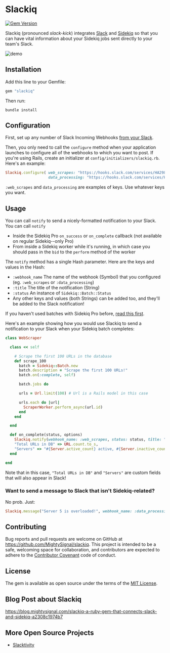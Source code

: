 # Slackiq
[![Gem Version](https://badge.fury.io/rb/HornsAndHooves-slackiq.svg)](https://badge.fury.io/rb/HornsAndHooves-slackiq)

Slackiq (pronounced *slack-kick*) integrates [Slack](https://slack.com/) and [Sidekiq](http://sidekiq.org) so that you can have vital information about your Sidekiq jobs sent directly to your team's Slack.

![demo](http://i.imgur.com/4NLq2rP.gif)

## Installation

Add this line to your Gemfile:

```ruby
gem "slackiq"
```

Then run:

```
bundle install
```

## Configuration

First, set up any number of Slack Incoming Webhooks [from your Slack](https://slack.com/services/new/incoming-webhook).

Then, you only need to call the `configure` method when your application launches to configure all of the webhooks to which you want to post. If you're using Rails, create an initializer at `config/initializers/slackiq.rb`. Here's an example:

```ruby
Slackiq.configure( web_scrapes: "https://hooks.slack.com/services/HA298HF2/ALSKF2451/lknsaHHA2323KKDKND",
                   data_processing: "https://hooks.slack.com/services/HA298HF2/ALSKF2451/H24dLKAHD22423")
```

`:web_scrapes` and `data_processing` are examples of keys. Use whatever keys you want.

## Usage

You can call `notify` to send a nicely-formatted notification to your Slack. You can call `notify`

* Inside the Sidekiq Pro `on_success` or `on_complete` callback (not available on regular Sidekiq--only Pro)
* From inside a Sidekiq worker while it's running, in which case you should pass in the `bid` to the `perform` method of the worker

The `notify` method has a single Hash parameter. Here are the keys and values in the Hash:
* `:webhook_name` The name of the webhook (Symbol) that you configured (eg. `:web_scrapes` or `:data_processing`)
* `:title` The title of the notification (String)
* `:status` An instance of `Sidekiq::Batch::Status`
* Any other keys and values (both Strings) can be added too, and they'll be added to the Slack notification!

If you haven't used batches with Sidekiq Pro before, [read this first](https://github.com/mperham/sidekiq/wiki/Batches).

Here's an example showing how you would use Slackiq to send a notification to your Slack when your Sidekiq batch completes:

```ruby
class WebScraper

  class << self

    # Scrape the first 100 URLs in the database
    def scrape_100
      batch = Sidekiq::Batch.new
      batch.description = "Scrape the first 100 URLs!"
      batch.on(:complete, self)

      batch.jobs do

      urls = Url.limit(100) # Url is a Rails model in this case

      urls.each do |url|
        ScraperWorker.perform_async(url.id)
      end
    end

  end

  def on_complete(status, options)
    Slackiq.notify(webhook_name: :web_scrapes, status: status, title: "Scrape Completed!",
    "Total URLs in DB" => URL.count.to_s,
    "Servers" => "#{Server.active_count} active, #{Server.inactive_count} inactive")
  end

end
```

Note that in this case, `"Total URLs in DB"` and `"Servers"` are custom fields that will also appear in Slack!

### Want to send a message to Slack that isn't Sidekiq-related?

No prob. Just:

```ruby
Slackiq.message("Server 5 is overloaded!", webhook_name: :data_processing)
```

## Contributing

Bug reports and pull requests are welcome on GitHub at https://github.com/MightySignal/slackiq. This project is intended to be a safe, welcoming space for collaboration, and contributors are expected to adhere to the [Contributor Covenant](contributor-covenant.org) code of conduct.


## License

The gem is available as open source under the terms of the [MIT License](http://opensource.org/licenses/MIT).

## Blog Post about Slackiq

https://blog.mightysignal.com/slackiq-a-ruby-gem-that-connects-slack-and-sidekiq-a2308c1974b7

## More Open Source Projects

* [Slacktivity](https://github.com/MightySignal/slacktivity)

